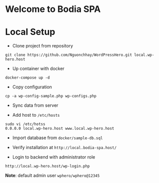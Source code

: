 # Welcome to Bodia SPA

# Local Setup

* Clone project from repository
```
git clone https://github.com/Nguonchhay/WordPressHero.git local.wp-hero.host
```

* Up container with docker
```
docker-compose up -d
```

* Copy configuration
```
cp -a wp-config-sample.php wp-configs.php
```

* Sync data from server

* Add host to `/etc/hosts`
```
sudo vi /etc/hotss
0.0.0.0 local.wp-hero.host www.local.wp-hero.host
```

* Import database from `docker/sample-db.sql`

* Verify installation at `http://local.bodia-spa.host/`

* Login to backend with administrator role
```
http://local.wp-hero.host/wp-login.php
```

__Note__: default admin user `wphero/wphero@12345`